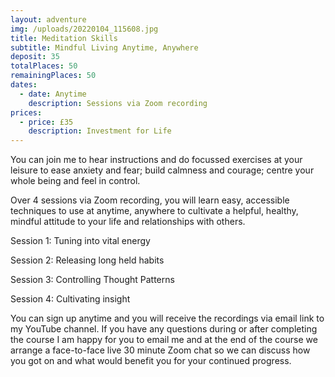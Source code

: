 ```yaml
---
layout: adventure
img: /uploads/20220104_115608.jpg
title: Meditation Skills
subtitle: Mindful Living Anytime, Anywhere
deposit: 35
totalPlaces: 50
remainingPlaces: 50
dates:
  - date: Anytime
    description: Sessions via Zoom recording
prices:
  - price: £35
    description: Investment for Life
---
```

You can join me to hear instructions and do focussed exercises at your leisure to ease anxiety and fear; build calmness and courage; centre your whole being and feel in control. 

Over 4 sessions via Zoom recording, you will learn easy, accessible techniques to use at anytime, anywhere to cultivate a helpful, healthy, mindful attitude to your life and relationships with others. 

Session 1: Tuning into vital energy

Session 2: Releasing long held habits 

Session 3: Controlling Thought Patterns

Session 4: Cultivating insight 

You can sign up anytime and you will receive the recordings via email link to my YouTube channel. If you have any questions during or after completing the course I am happy for you to email me and at the end of the course we arrange a face-to-face live 30 minute  Zoom chat so we can discuss how you got on and what would benefit you for your continued progress.